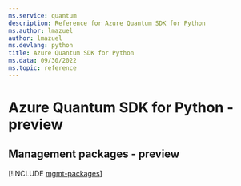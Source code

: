 ```yaml
---
ms.service: quantum
description: Reference for Azure Quantum SDK for Python
ms.author: lmazuel
author: lmazuel
ms.devlang: python
title: Azure Quantum SDK for Python
ms.data: 09/30/2022
ms.topic: reference
---
```

# Azure Quantum SDK for Python - preview

## Management packages - preview
[!INCLUDE [mgmt-packages](quantum-mgmt-index.md)]